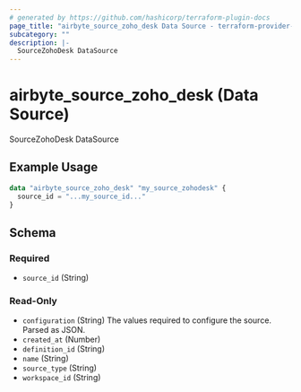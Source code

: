 ```yaml
---
# generated by https://github.com/hashicorp/terraform-plugin-docs
page_title: "airbyte_source_zoho_desk Data Source - terraform-provider-airbyte"
subcategory: ""
description: |-
  SourceZohoDesk DataSource
---
```


# airbyte_source_zoho_desk (Data Source)

SourceZohoDesk DataSource

## Example Usage

```terraform
data "airbyte_source_zoho_desk" "my_source_zohodesk" {
  source_id = "...my_source_id..."
}
```

<!-- schema generated by tfplugindocs -->
## Schema

### Required

- `source_id` (String)

### Read-Only

- `configuration` (String) The values required to configure the source. Parsed as JSON.
- `created_at` (Number)
- `definition_id` (String)
- `name` (String)
- `source_type` (String)
- `workspace_id` (String)
